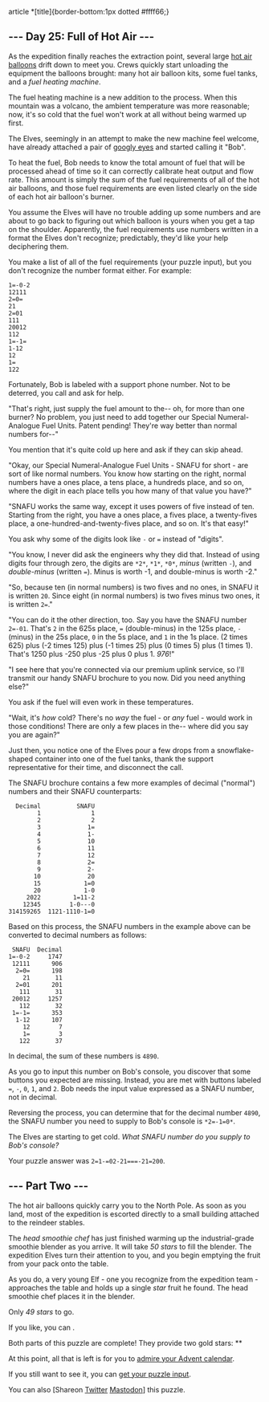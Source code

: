 article \*[title]{border-bottom:1px dotted #ffff66;}

\--- Day 25: Full of Hot Air ---
----------

As the expedition finally reaches the extraction point, several large [hot air balloons](https://en.wikipedia.org/wiki/Hot_air_balloon) drift down to meet you. Crews quickly start unloading the equipment the balloons brought: many hot air balloon kits, some fuel tanks, and a *fuel heating machine*.

The fuel heating machine is a new addition to the process. When this mountain was a volcano, the ambient temperature was more reasonable; now, it's so cold that the fuel won't work at all without being warmed up first.

The Elves, seemingly in an attempt to make the new machine feel welcome, have already attached a pair of [googly eyes](https://en.wikipedia.org/wiki/Googly_eyes) and started calling it "Bob".

To heat the fuel, Bob needs to know the total amount of fuel that will be processed ahead of time so it can correctly calibrate heat output and flow rate. This amount is simply the *sum* of the fuel requirements of all of the hot air balloons, and those fuel requirements are even listed clearly on the side of each hot air balloon's burner.

You assume the Elves will have no trouble adding up some numbers and are about to go back to figuring out which balloon is yours when you get a tap on the shoulder. Apparently, the fuel requirements use numbers written in a format the Elves don't recognize; predictably, they'd like your help deciphering them.

You make a list of all of the fuel requirements (your puzzle input), but you don't recognize the number format either. For example:

```
1=-0-2
12111
2=0=
21
2=01
111
20012
112
1=-1=
1-12
12
1=
122

```

Fortunately, Bob is labeled with a support phone number. Not to be deterred, you call and ask for help.

"That's right, just supply the fuel amount to the-- oh, for more than one burner? No problem, you just need to add together our Special Numeral-Analogue Fuel Units. Patent pending! They're way better than normal numbers for--"

You mention that it's quite cold up here and ask if they can skip ahead.

"Okay, our Special Numeral-Analogue Fuel Units - SNAFU for short - are sort of like normal numbers. You know how starting on the right, normal numbers have a ones place, a tens place, a hundreds place, and so on, where the digit in each place tells you how many of that value you have?"

"SNAFU works the same way, except it uses powers of five instead of ten. Starting from the right, you have a ones place, a fives place, a twenty-fives place, a one-hundred-and-twenty-fives place, and so on. It's that easy!"

You ask why some of the digits look like `-` or `=` instead of "digits".

"You know, I never did ask the engineers why they did that. Instead of using digits four through zero, the digits are `*2*`, `*1*`, `*0*`, *minus* (written `-`), and *double-minus* (written `=`). Minus is worth -1, and double-minus is worth -2."

"So, because ten (in normal numbers) is two fives and no ones, in SNAFU it is written `20`. Since eight (in normal numbers) is two fives minus two ones, it is written `2=`."

"You can do it the other direction, too. Say you have the SNAFU number `2=-01`. That's `2` in the 625s place, `=` (double-minus) in the 125s place, `-` (minus) in the 25s place, `0` in the 5s place, and `1` in the 1s place. (2 times 625) plus (-2 times 125) plus (-1 times 25) plus (0 times 5) plus (1 times 1). That's 1250 plus -250 plus -25 plus 0 plus 1. *976*!"

"I see here that you're connected via our premium uplink service, so I'll transmit our handy SNAFU brochure to you now. Did you need anything else?"

You ask if the fuel will even work in these temperatures.

"Wait, it's *how* cold? There's no *way* the fuel - or *any* fuel - would work in those conditions! There are only a few places in the-- where did you say you are again?"

Just then, you notice one of the Elves pour a few drops from a snowflake-shaped container into one of the fuel tanks, thank the support representative for their time, and disconnect the call.

The SNAFU brochure contains a few more examples of decimal ("normal") numbers and their SNAFU counterparts:

```
  Decimal          SNAFU
        1              1
        2              2
        3             1=
        4             1-
        5             10
        6             11
        7             12
        8             2=
        9             2-
       10             20
       15            1=0
       20            1-0
     2022         1=11-2
    12345        1-0---0
314159265  1121-1110-1=0

```

Based on this process, the SNAFU numbers in the example above can be converted to decimal numbers as follows:

```
 SNAFU  Decimal
1=-0-2     1747
 12111      906
  2=0=      198
    21       11
  2=01      201
   111       31
 20012     1257
   112       32
 1=-1=      353
  1-12      107
    12        7
    1=        3
   122       37

```

In decimal, the sum of these numbers is `4890`.

As you go to input this number on Bob's console, you discover that some buttons you expected are missing. Instead, you are met with buttons labeled `=`, `-`, `0`, `1`, and `2`. Bob needs the input value expressed as a SNAFU number, not in decimal.

Reversing the process, you can determine that for the decimal number `4890`, the SNAFU number you need to supply to Bob's console is `*2=-1=0*`.

The Elves are starting to get cold. *What SNAFU number do you supply to Bob's console?*

Your puzzle answer was `2=1-=02-21===-21=200`.

\--- Part Two ---
----------

The hot air balloons quickly carry you to the North Pole. As soon as you land, most of the expedition is escorted directly to a small building attached to the reindeer stables.

The *head smoothie chef* has just finished warming up the industrial-grade smoothie blender as you arrive. It will take *50 stars* to fill the blender. The expedition Elves turn their attention to you, and you begin emptying the fruit from your pack onto the table.

As you do, a very young Elf - one you recognize from the expedition team - approaches the table and holds up a single *star* fruit he found. The head smoothie chef places it in the blender.

Only *49 stars* to go.

If you like, you can .

Both parts of this puzzle are complete! They provide two gold stars: \*\*

At this point, all that is left is for you to [admire your Advent calendar](/2022).

If you still want to see it, you can [get your puzzle input](25/input).

You can also [Shareon [Twitter](https://twitter.com/intent/tweet?text=I%27ve+completed+%22Full+of+Hot+Air%22+%2D+Day+25+%2D+Advent+of+Code+2022&url=https%3A%2F%2Fadventofcode%2Ecom%2F2022%2Fday%2F25&related=ericwastl&hashtags=AdventOfCode) [Mastodon](javascript:void(0);)] this puzzle.
